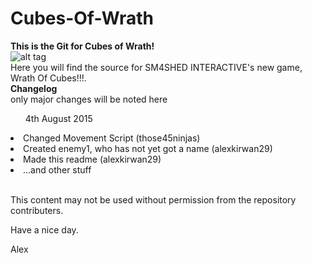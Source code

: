 # Cubes-Of-Wrath
<b>This is the Git for Cubes of Wrath!</b><br>
![alt tag](http://i.imgur.com/LyjTFad.png)<br>
Here you will find the source for SM4SHED INTERACTIVE's new game, Wrath Of Cubes!!!.<br>
<b>Changelog</b><br>
only major changes will be noted here<br>
<ul>4th August 2015</ul>
<li>Changed Movement Script (those45ninjas)</li>
<li>Created enemy1, who has not yet got a name (alexkirwan29)</li>
<li>Made this readme (alexkirwan29)</li>
<li>...and other stuff</li><br>

This content may not be used without permission from the repository contributers.<br>

Have a nice day.

Alex


	